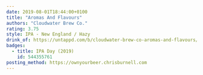 ```yaml
---
date: 2019-08-01T18:44:00+0100
title: "Aromas And Flavours"
authors: "Cloudwater Brew Co."
rating: 3.75
style: IPA - New England / Hazy
drink_of: https://untappd.com/b/cloudwater-brew-co-aromas-and-flavours/3298296
badges:
  - title: IPA Day (2019)
    id: 544355761
posting_method: https://ownyourbeer.chrisburnell.com
---
```

